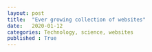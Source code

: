 ```yaml
---
layout: post
title:  "Ever growing collection of websites"
date:   2020-01-12
categories: Technology, science, websites
published : True
---
```

